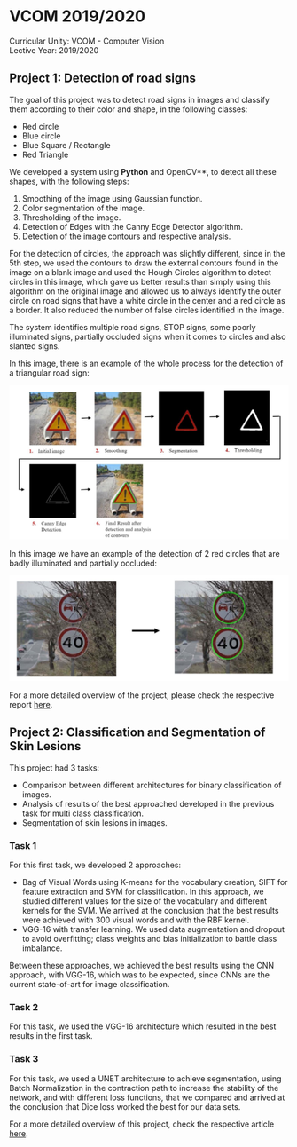 # VCOM 2019/2020

Curricular Unity: VCOM - Computer Vision<br>
Lective Year: 2019/2020

## Project 1: Detection of road signs

The goal of this project was to detect road signs in images and classify them according to their color and shape, in the following classes:<br>
- Red circle<br>
- Blue circle<br>
- Blue Square / Rectangle<br>
- Red Triangle<br>

We developed a system using **Python** and OpenCV**, to detect all these shapes, with the following steps:
1. Smoothing of the image using Gaussian function.
2. Color segmentation of the image.
3. Thresholding of the image.
4. Detection of Edges with the Canny Edge Detector algorithm.
5. Detection of the image contours and respective analysis.

For the detection of circles, the approach was slightly different, since in the 5th step, we used the contours to draw the external contours found
in the image on a blank image and used the Hough Circles algorithm to detect circles in this image, which gave us better results than simply using 
this algorithm on the original image and allowed us to always identify the outer circle on road signs that have a white circle in the center and a red circle as a border.
It also reduced the number of false circles identified in the image.

The system identifies multiple road signs, STOP signs, some poorly illuminated signs, partially occluded signs when it comes to circles and also slanted signs.

In this image, there is an example of the whole process for the detection of a triangular road sign:

![](https://github.com/SmilingOwl/VCOM-19_20/blob/master/img/triangle%20detection%20process.JPG)

In this image we have an example of the detection of 2 red circles that are badly illuminated and partially occluded:

![](https://github.com/SmilingOwl/VCOM-19_20/blob/master/img/circle%20detection.JPG)

For a more detailed overview of the project, please check the respective report [here](https://github.com/SmilingOwl/VCOM-19_20/blob/master/project1/docs/VCOM-report.pdf).

## Project 2: Classification and Segmentation of Skin Lesions

This project had 3 tasks:
- Comparison between different architectures for binary classification of images.
- Analysis of results of the best approached developed in the previous task for multi class classification.
- Segmentation of skin lesions in images.

### Task 1

For this first task, we developed 2 approaches:
- Bag of Visual Words using K-means for the vocabulary creation, SIFT for feature extraction and SVM for classification. In this approach, we studied different values for the size of 
the vocabulary and different kernels for the SVM. We arrived at the conclusion that the best results were achieved with 300 visual words and with the RBF kernel.
- VGG-16 with transfer learning. We used data augmentation and dropout to avoid overfitting; class weights and bias initialization to battle class imbalance.

Between these approaches, we achieved the best results using the CNN approach, with VGG-16, which was to be expected, since CNNs are the current state-of-art for image classification.

### Task 2

For this task, we used the VGG-16 architecture which resulted in the best results in the first task.

### Task 3

For this task, we used a UNET architecture to achieve segmentation, using Batch Normalization in the contraction path to increase the stability of the network, and with different
 loss functions, that we compared and arrived at the conclusion that Dice loss worked the best for our data sets.

For a more detailed overview of this project, check the respective article [here](https://github.com/SmilingOwl/VCOM-19_20/blob/master/project2/docs/Report.pdf).
